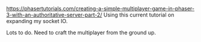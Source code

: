 https://phasertutorials.com/creating-a-simple-multiplayer-game-in-phaser-3-with-an-authoritative-server-part-2/
Using this current tutorial on expanding my socket IO.

Lots to do. Need to craft the multiplayer from the ground up.
